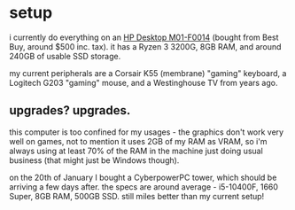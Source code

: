 # setup

i currently do everything on an [HP Desktop M01-F0014](https://www.bestbuy.com/site/hp-desktop-amd-ryzen-3-series-8gb-memory-256gb-solid-state-drive-jet-black/6366134.p?skuId=6366134) (bought from Best Buy, around $500 inc. tax). it has a Ryzen 3 3200G, 8GB RAM, and around 240GB of usable SSD storage.

my current peripherals are a Corsair K55 (membrane) "gaming" keyboard, a Logitech G203 "gaming" mouse, and a Westinghouse TV from years ago.

## upgrades? upgrades.

this computer is too confined for my usages - the graphics don't work very well on games, not to mention it uses 2GB of my RAM as VRAM, so i'm always using at least 70% of the RAM in the machine just doing usual business (that might just be Windows though).

on the 20th of January I bought a CyberpowerPC tower, which should be arriving a few days after. the specs are around average - i5-10400F, 1660 Super, 8GB RAM, 500GB SSD. still miles better than my current setup!